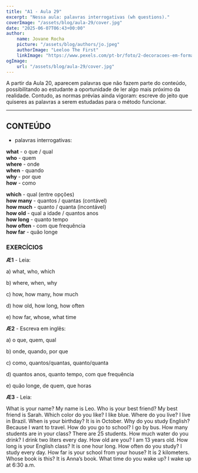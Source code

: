 ```yaml
---
title: "A1 - Aula 29"
excerpt: "Nessa aula: palavras interrogativas (wh questions)."
coverImage: "/assets/blog/aula-29/cover.jpg"
date: "2025-06-07T06:43+00:00"
author:
    name: Jovane Rocha
    picture: "/assets/blog/authors/jo.jpeg"
    authorImage: "Leeloo The First"
    linkImage: "https://www.pexels.com/pt-br/foto/2-decoracoes-em-formato-de-coracao-de-madeira-branca-5428830/"
ogImage:
    url: "/assets/blog/aula-29/cover.jpg"
---
```


A partir da Aula 20, aparecem palavras que não fazem parte do
conteúdo, possibilitando ao estudante a oportunidade de ler algo mais
próximo da realidade. Contudo, as normas prévias ainda vigoram: escreve
do jeito que quiseres as palavras a serem estudadas para o método
funcionar.

---

## CONTEÚDO

- palavras interrogativas:

**what** - o que / qual  
**who** - quem  
**where** - onde  
**when** - quando  
**why** - por que  
**how** - como

**which** - qual (entre opções)  
**how many** - quantos / quantas (contável)  
**how much** - quanto / quanta (incontável)  
**how old** - qual a idade / quantos anos  
**how long** - quanto tempo  
**how often** - com que frequência  
**how far** - quão longe

### EXERCÍCIOS

**Æ1** - Leia:

a) what, who, which

b) where, when, why

c) how, how many, how much

d) how old, how long, how often

e) how far, whose, what time

**Æ2** - Escreva em inglês:

a) o que, quem, qual

b) onde, quando, por que

c) como, quantos/quantas, quanto/quanta

d) quantos anos, quanto tempo, com que frequência

e) quão longe, de quem, que horas

**Æ3** - Leia:

What is your name? My name is Leo.
Who is your best friend? My best friend is Sarah.
Which color do you like? I like blue.
Where do you live? I live in Brazil.
When is your birthday? It is in October.
Why do you study English? Because I want to travel.
How do you go to school? I go by bus.
How many students are in your class? There are 25 students.
How much water do you drink? I drink two liters every day.
How old are you? I am 13 years old.
How long is your English class? It is one hour long.
How often do you study? I study every day.
How far is your school from your house? It is 2 kilometers.
Whose book is this? It is Anna’s book.
What time do you wake up? I wake up at 6:30 a.m.
